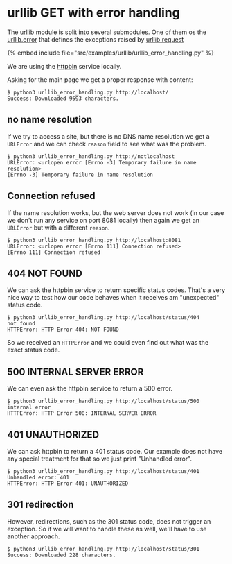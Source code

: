 # urllib GET with error handling


The [urllib](https://docs.python.org/3/library/urllib.html) module is split into several submodules. One of them os the [urllib.error](https://docs.python.org/3/library/urllib.error.html)
that defines the exceptions raised by [urllib.request](https://docs.python.org/3/library/urllib.request.html)


{% embed include file="src/examples/urllib/urllib_error_handling.py" %}

We are using the [httpbin](https://httpbin.org/) service locally.

Asking for the main page we get a proper response with content:

```
$ python3 urllib_error_handling.py http://localhost/
Success: Downloaded 9593 characters.
```

## no name resolution

If we try to access a site, but there is no DNS name resolution we get a `URLError` and we can check `reason` field to see what was the problem.

```
$ python3 urllib_error_handling.py http://notlocalhost
URLError: <urlopen error [Errno -3] Temporary failure in name resolution>
[Errno -3] Temporary failure in name resolution
```

## Connection refused

If the name resolution works, but the web server does not work (in our case we don't run any service on port 8081 locally) then again we get an `URLError`
but with a different `reason`.

```
$ python3 urllib_error_handling.py http://localhost:8081
URLError: <urlopen error [Errno 111] Connection refused>
[Errno 111] Connection refused
```

## 404 NOT FOUND

We can ask the httpbin service to return specific status codes. That's a very nice way to test how our code behaves when it receives am "unexpected" status code.

```
$ python3 urllib_error_handling.py http://localhost/status/404
not found
HTTPError: HTTP Error 404: NOT FOUND
```

So we received an `HTTPError` and we could even find out what was the exact status code.

## 500 INTERNAL SERVER ERROR

We can even ask the httpbin service to return a 500 error.

```
$ python3 urllib_error_handling.py http://localhost/status/500
internal error
HTTPError: HTTP Error 500: INTERNAL SERVER ERROR
```


## 401 UNAUTHORIZED

We can ask httpbin to return a 401 status code. Our example does not have any special treatment for that so we just print "Unhandled error".

```
$ python3 urllib_error_handling.py http://localhost/status/401
Unhandled error: 401
HTTPError: HTTP Error 401: UNAUTHORIZED
```


## 301 redirection

However, redirections, such as the 301 status code, does not trigger an exception. So if we will want to handle these as well, we'll have to use another approach.

```
$ python3 urllib_error_handling.py http://localhost/status/301
Success: Downloaded 228 characters.
```


